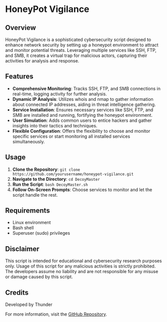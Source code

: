 # HoneyPot Vigilance

## Overview
HoneyPot Vigilance is a sophisticated cybersecurity script designed to enhance network security by setting up a honeypot environment to attract and monitor potential threats. Leveraging multiple services like SSH, FTP, and SMB, it creates a virtual trap for malicious actors, capturing their activities for analysis and response.

## Features
- **Comprehensive Monitoring**: Tracks SSH, FTP, and SMB connections in real-time, logging activity for further analysis.
- **Dynamic IP Analysis**: Utilizes whois and nmap to gather information about connected IP addresses, aiding in threat intelligence gathering.
- **Service Installation**: Ensures necessary services like SSH, FTP, and SMB are installed and running, fortifying the honeypot environment.
- **User Simulation**: Adds common users to entice hackers and gather insights into their tactics and techniques.
- **Flexible Configuration**: Offers the flexibility to choose and monitor specific services or start monitoring all installed services simultaneously.

## Usage
1. **Clone the Repository**: `git clone https://github.com/yourusername/honeypot-vigilance.git`
2. **Navigate to the Directory**: `cd DecoyMaster `
3. **Run the Script**: `bash DecoyMaster.sh`
4. **Follow On-Screen Prompts**: Choose services to monitor and let the script handle the rest.

## Requirements
- Linux environment
- Bash shell
- Superuser (sudo) privileges

## Disclaimer
This script is intended for educational and cybersecurity research purposes only. Usage of this script for any malicious activities is strictly prohibited. The developers assume no liability and are not responsible for any misuse or damage caused by this script.

## Credits
Developed by Thunder

For more information, visit the [GitHub Repository](https://github.com/yourusername/honeypot-vigilance).
